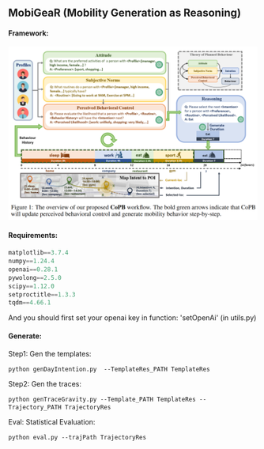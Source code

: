 ## MobiGeaR (Mobility Generation as Reasoning)  

#### Framework:

![system](pics/system.png)



#### Requirements:

```python
matplotlib==3.7.4
numpy==1.24.4
openai==0.28.1
pywolong==2.5.0
scipy==1.12.0
setproctitle==1.3.3
tqdm==4.66.1
```

And you should first set your openai key in function: 'setOpenAi'  (in utils.py) 



#### Generate:

Step1: Gen the templates:

```shell
python genDayIntention.py  --TemplateRes_PATH TemplateRes
```

Step2: Gen the traces:

```shell
python genTraceGravity.py --Template_PATH TemplateRes --Trajectory_PATH TrajectoryRes
```

Eval: Statistical Evaluation:

```shell
python eval.py --trajPath TrajectoryRes
```
